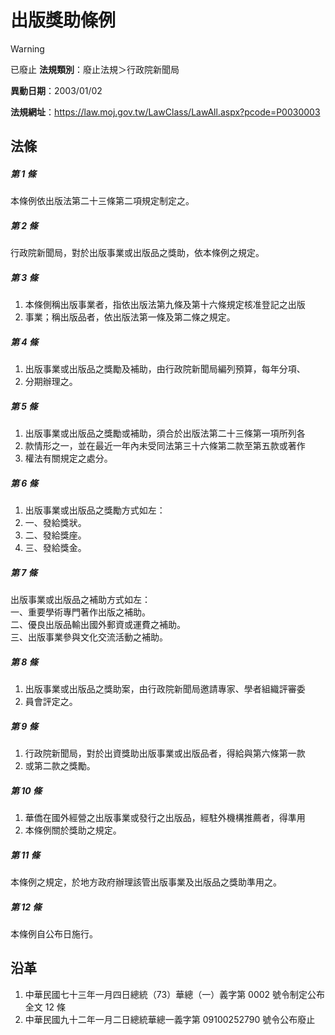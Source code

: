 # 出版獎助條例


> [!WARNING]
> 已廢止
**法規類別**：廢止法規＞行政院新聞局

**異動日期**：2003/01/02  

**法規網址**：https://law.moj.gov.tw/LawClass/LawAll.aspx?pcode=P0030003



## 法條
##### 第 1 條
本條例依出版法第二十三條第二項規定制定之。

##### 第 2 條
行政院新聞局，對於出版事業或出版品之獎助，依本條例之規定。

##### 第 3 條
1. 本條側稱出版事業者，指依出版法第九條及第十六條規定核准登記之出版
1. 事業；稱出版品者，依出版法第一條及第二條之規定。

##### 第 4 條
1. 出版事業或出版品之獎勵及補助，由行政院新聞局編列預算，每年分項、
1. 分期辦理之。

##### 第 5 條
1. 出版事業或出版品之獎勵或補助，須合於出版法第二十三條第一項所列各
1. 款情形之一，並在最近一年內未受同法第三十六條第二款至第五款或著作
1. 權法有關規定之處分。

##### 第 6 條
1. 出版事業或出版品之獎勵方式如左：　
1. 一、發給獎狀。
1. 二、發給獎座。
1. 三、發給獎金。

##### 第 7 條
出版事業或出版品之補助方式如左：  
一、重要學術專門著作出版之補助。  
二、優良出版品輸出國外郵資或運費之補助。  
三、出版事業參與文化交流活動之補助。

##### 第 8 條
1. 出版事業或出版品之獎助案，由行政院新聞局邀請專家、學者組織評審委
1. 員會評定之。

##### 第 9 條
1. 行政院新聞局，對於出資獎助出版事業或出版品者，得給與第六條第一款
1. 或第二款之獎勵。

##### 第 10 條
1. 華僑在國外經營之出版事業或發行之出版品，經駐外機構推薦者，得準用
1. 本條例關於獎助之規定。

##### 第 11 條
本條例之規定，於地方政府辦理該管出版事業及出版品之獎助準用之。

##### 第 12 條
本條例自公布日施行。

## 沿革
1. 中華民國七十三年一月四日總統（73）華總（一）義字第 0002 號令制定公布全文 12 條
1. 中華民國九十二年一月二日總統華總一義字第 09100252790  號令公布廢止
